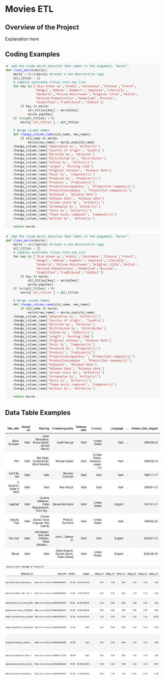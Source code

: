 # Movies ETL
## Overview of the Project
Explanation here

## Coding Examples
![python example code #1](screenshots/python_coding_ex1.png)

![python example code #1](screenshots/python_coding_ex1.png)

## Data Table Examples
![Table showing merged movie data](screenshots/merged_movie_data.png)

![Table showing movie ratings](screenshots/movie_ratings.png)
